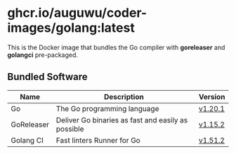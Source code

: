 # ghcr.io/auguwu/coder-images/golang:latest
This is the Docker image that bundles the Go compiler with **goreleaser** and **golangci** pre-packaged.

## Bundled Software
| Name       | Description                                        | Version               |
| ---------- | -------------------------------------------------- | --------------------- |
| Go         | The Go programming language                        | [v1.20.1][golang]       |
| GoReleaser | Deliver Go binaries as fast and easily as possible | [v1.15.2][goreleaser] |
| Golang CI  | Fast linters Runner for Go                         | [v1.51.2][golangci]   |

[goreleaser]: https://github.com/goreleaser/goreleaser/releases/tag/v1.15.2
[golangci]:   https://github.com/golangci/golangci-lint/releases/tag/v1.51.2
[golang]:     https://github.com/golang/go/releases/tag/go1.20.1
